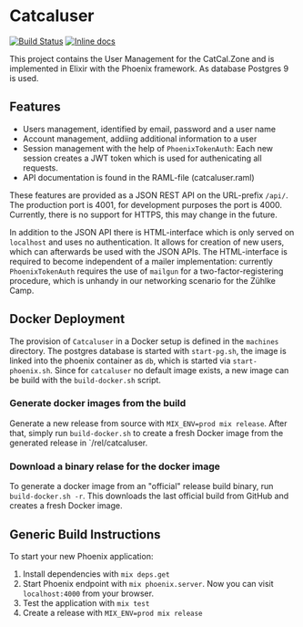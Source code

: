 # Catcaluser

[![Build Status](https://travis-ci.org/CatCalZone/catcaluser.svg?branch=master)](https://travis-ci.org/CatCalZone/catcaluser)
[![Inline docs](http://inch-ci.org/github/CatCalZone/catcaluser.svg?branch=master&style=flat-square)](http://inch-ci.org/github/CatCalZone/catcaluser)

This project contains the User Management for the CatCal.Zone and is
implemented in Elixir with the Phoenix framework. As database Postgres 9 is
used.

## Features

* Users management, identified by email, password and a user name
* Account management, addiing additional information to a user
* Session management with the help of `PhoenixTokenAuth`: Each new session
  creates a JWT token which is used for authenicating all requests.
* API documentation is found in the RAML-file (catcaluser.raml)


These features are provided as a JSON REST API on the URL-prefix `/api/`. The production 
port is 4001, for development purposes the port is 4000. Currently, there is no support
for HTTPS, this may change in the future. 

In addition to the JSON API there is HTML-interface which is only served on
`localhost`  and uses no authentication. It allows for creation of new users,
which can afterwards be used with the JSON APIs. The HTML-interface is
required to become independent of a mailer implementation: currently
`PhoenixTokenAuth` requires the use of `mailgun` for a two-factor-registering
procedure, which is unhandy in our networking scenario for the Zühlke Camp.

## Docker Deployment

The provision of `Catcaluser` in a Docker setup is defined in the `machines`
directory. The postgres database is started with `start-pg.sh`, the image is
linked into the phoenix container as `db`, which is started via `start-
phoenix.sh`. Since for `catcaluser` no default image exists, a new image can
be build with the `build-docker.sh` script. 

### Generate docker images from the build

Generate a new release from source with `MIX_ENV=prod mix release`. After
that, simply run `build-docker.sh` to create a fresh Docker image from the
generated release in `/rel/catcaluser.

### Download a binary relase for the docker image

To generate a docker image from an "official" release build binary, run
`build-docker.sh -r`. This downloads the last official build from GitHub and
creates a fresh Docker image.

## Generic Build Instructions

To start your new Phoenix application:

1. Install dependencies with `mix deps.get`
2. Start Phoenix endpoint with `mix phoenix.server`. Now you can visit 
  `localhost:4000` from your browser.
3. Test the application with `mix test`
4. Create a release with `MIX_ENV=prod mix release`

